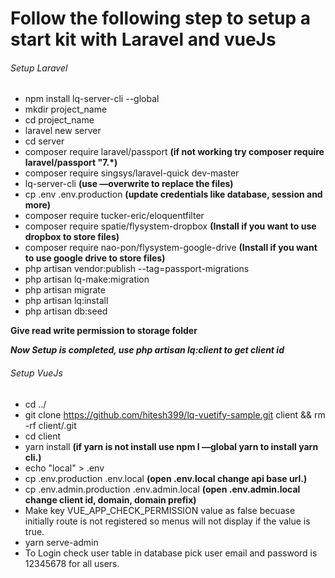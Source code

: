 # Follow the following step to setup a start kit with Laravel and vueJs

###### Setup Laravel
- npm install lq-server-cli --global
- mkdir project_name
- cd project_name 
- laravel new server
- cd server
- composer require laravel/passport __(if not working try composer require laravel/passport "7.*)__
- composer require singsys/laravel-quick dev-master
- lq-server-cli __(use —overwrite to replace the files)__
- cp .env .env.production __(update credentials like database, session and more)__
- composer require tucker-eric/eloquentfilter
- composer require spatie/flysystem-dropbox __(Install if you want to use dropbox to store files)__
- composer require nao-pon/flysystem-google-drive __(Install if you want to use google drive to store files)__
- php artisan vendor:publish --tag=passport-migrations
- php artisan lq-make:migration
- php artisan migrate
- php artisan lq:install
- php artisan db:seed

**Give read write permission to storage folder**

**_Now Setup is completed, use php artisan lq:client to get client id_**

###### Setup VueJs
- cd ../
- git clone https://github.com/hitesh399/lq-vuetify-sample.git client && rm -rf client/.git
- cd client 
- yarn install __(if yarn is not install use npm I —global yarn to install yarn cli.)__
- echo "local" > .env
- cp .env.production .env.local __(open .env.local change api base url.)__
- cp .env.admin.production .env.admin.local __(open .env.admin.local change client id, domain, domain prefix)__
- Make key VUE_APP_CHECK_PERMISSION value as false becuase initially route is not registered so menus will not display if the  value is true. 
- yarn serve-admin 
- To Login check user table in database pick user email and password is 12345678 for all users.
